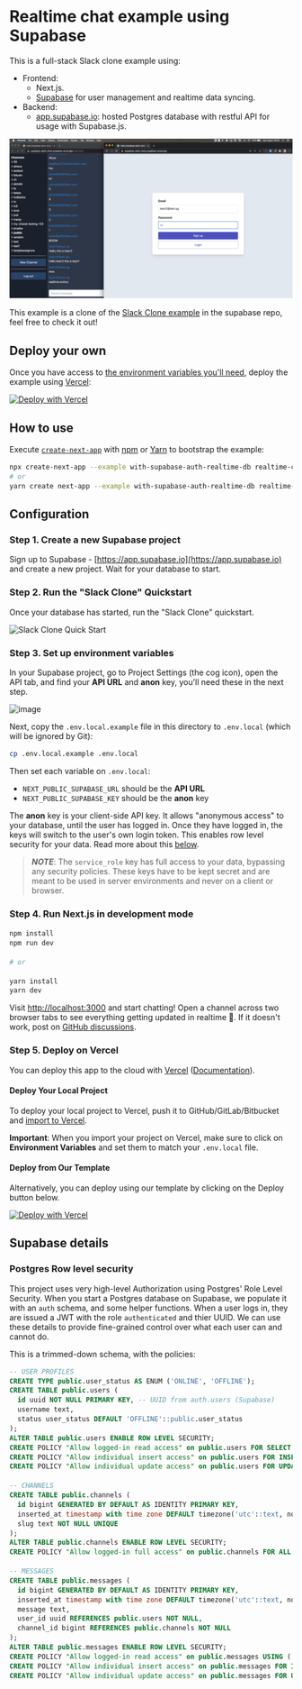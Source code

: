 # Realtime chat example using Supabase

This is a full-stack Slack clone example using:

- Frontend:
  - Next.js.
  - [Supabase](https://supabase.io/docs/library/getting-started) for user management and realtime data syncing.
- Backend:
  - [app.supabase.io](https://app.supabase.io/): hosted Postgres database with restful API for usage with Supabase.js.

![Demo animation gif](./docs/slack-clone-demo.gif)

This example is a clone of the [Slack Clone example](https://github.com/supabase/supabase/tree/master/examples/nextjs-slack-clone) in the supabase repo, feel free to check it out!

## Deploy your own

Once you have access to [the environment variables you'll need](#step-3-set-up-environment-variables), deploy the example using [Vercel](https://vercel.com?utm_source=github&utm_medium=readme&utm_campaign=next-example):

[![Deploy with Vercel](https://vercel.com/button)](https://vercel.com/new/git/external?repository-url=https://github.com/vercel/next.js/tree/canary/examples/with-supabase-auth-realtime-db&project-name=with-supabase-auth-realtime-db&repository-name=with-supabase-auth-realtime-db&env=NEXT_PUBLIC_SUPABASE_URL,NEXT_PUBLIC_SUPABASE_KEY&envDescription=Required%20to%20connect%20the%20app%to%Supabase&envLink=https://github.com/vercel/next.js/tree/canary/examples/with-supabase-auth-realtime-db%23step-3-set-up-environment-variables&project-name=supabase-slack-clone&repo-name=supabase-slack-clone)

## How to use

Execute [`create-next-app`](https://github.com/vercel/next.js/tree/canary/packages/create-next-app) with [npm](https://docs.npmjs.com/cli/init) or [Yarn](https://yarnpkg.com/lang/en/docs/cli/create/) to bootstrap the example:

```bash
npx create-next-app --example with-supabase-auth-realtime-db realtime-chat-app
# or
yarn create next-app --example with-supabase-auth-realtime-db realtime-chat-app
```

## Configuration

### Step 1. Create a new Supabase project

Sign up to Supabase - [https://app.supabase.io](https://app.supabase.io) and create a new project. Wait for your database to start.

### Step 2. Run the "Slack Clone" Quickstart

Once your database has started, run the "Slack Clone" quickstart.

![Slack Clone Quick Start](https://user-images.githubusercontent.com/10214025/88916135-1b1d7a00-d298-11ea-82e7-e2c18314e805.png)

### Step 3. Set up environment variables

In your Supabase project, go to Project Settings (the cog icon), open the API tab, and find your **API URL** and **anon** key, you'll need these in the next step.

![image](https://user-images.githubusercontent.com/10214025/88916245-528c2680-d298-11ea-8a71-708f93e1ce4f.png)

Next, copy the `.env.local.example` file in this directory to `.env.local` (which will be ignored by Git):

```bash
cp .env.local.example .env.local
```

Then set each variable on `.env.local`:

- `NEXT_PUBLIC_SUPABASE_URL` should be the **API URL**
- `NEXT_PUBLIC_SUPABASE_KEY` should be the **anon** key

The **anon** key is your client-side API key. It allows "anonymous access" to your database, until the user has logged in. Once they have logged in, the keys will switch to the user's own login token. This enables row level security for your data. Read more about this [below](#postgres-row-level-security).

> **_NOTE_**: The `service_role` key has full access to your data, bypassing any security policies. These keys have to be kept secret and are meant to be used in server environments and never on a client or browser.

### Step 4. Run Next.js in development mode

```bash
npm install
npm run dev

# or

yarn install
yarn dev
```

Visit [http://localhost:3000](http://localhost:3000) and start chatting! Open a channel across two browser tabs to see everything getting updated in realtime 🥳. If it doesn't work, post on [GitHub discussions](https://github.com/vercel/next.js/discussions).

### Step 5. Deploy on Vercel

You can deploy this app to the cloud with [Vercel](https://vercel.com?utm_source=github&utm_medium=readme&utm_campaign=next-example) ([Documentation](https://nextjs.org/docs/deployment)).

#### Deploy Your Local Project

To deploy your local project to Vercel, push it to GitHub/GitLab/Bitbucket and [import to Vercel](https://vercel.com/new?utm_source=github&utm_medium=readme&utm_campaign=next-example).

**Important**: When you import your project on Vercel, make sure to click on **Environment Variables** and set them to match your `.env.local` file.

#### Deploy from Our Template

Alternatively, you can deploy using our template by clicking on the Deploy button below.

[![Deploy with Vercel](https://vercel.com/button)](https://vercel.com/new/git/external?repository-url=https://github.com/vercel/next.js/tree/canary/examples/with-supabase-auth-realtime-db&project-name=with-supabase-auth-realtime-db&repository-name=with-supabase-auth-realtime-db&env=NEXT_PUBLIC_SUPABASE_URL,NEXT_PUBLIC_SUPABASE_KEY&envDescription=Required%20to%20connect%20the%20app%to%Supabase&envLink=https://github.com/vercel/next.js/tree/canary/examples/with-supabase-auth-realtime-db%23step-3-set-up-environment-variables&project-name=supabase-slack-clone&repo-name=supabase-slack-clone)

## Supabase details

### Postgres Row level security

This project uses very high-level Authorization using Postgres' Role Level Security.
When you start a Postgres database on Supabase, we populate it with an `auth` schema, and some helper functions.
When a user logs in, they are issued a JWT with the role `authenticated` and thier UUID.
We can use these details to provide fine-grained control over what each user can and cannot do.

This is a trimmed-down schema, with the policies:

```sql
-- USER PROFILES
CREATE TYPE public.user_status AS ENUM ('ONLINE', 'OFFLINE');
CREATE TABLE public.users (
  id uuid NOT NULL PRIMARY KEY, -- UUID from auth.users (Supabase)
  username text,
  status user_status DEFAULT 'OFFLINE'::public.user_status
);
ALTER TABLE public.users ENABLE ROW LEVEL SECURITY;
CREATE POLICY "Allow logged-in read access" on public.users FOR SELECT USING ( auth.role() = 'authenticated' );
CREATE POLICY "Allow individual insert access" on public.users FOR INSERT WITH CHECK ( auth.uid() = id );
CREATE POLICY "Allow individual update access" on public.users FOR UPDATE USING ( auth.uid() = id );

-- CHANNELS
CREATE TABLE public.channels (
  id bigint GENERATED BY DEFAULT AS IDENTITY PRIMARY KEY,
  inserted_at timestamp with time zone DEFAULT timezone('utc'::text, now()) NOT NULL,
  slug text NOT NULL UNIQUE
);
ALTER TABLE public.channels ENABLE ROW LEVEL SECURITY;
CREATE POLICY "Allow logged-in full access" on public.channels FOR ALL USING ( auth.role() = 'authenticated' );

-- MESSAGES
CREATE TABLE public.messages (
  id bigint GENERATED BY DEFAULT AS IDENTITY PRIMARY KEY,
  inserted_at timestamp with time zone DEFAULT timezone('utc'::text, now()) NOT NULL,
  message text,
  user_id uuid REFERENCES public.users NOT NULL,
  channel_id bigint REFERENCES public.channels NOT NULL
);
ALTER TABLE public.messages ENABLE ROW LEVEL SECURITY;
CREATE POLICY "Allow logged-in read access" on public.messages USING ( auth.role() = 'authenticated' );
CREATE POLICY "Allow individual insert access" on public.messages FOR INSERT WITH CHECK ( auth.uid() = user_id );
CREATE POLICY "Allow individual update access" on public.messages FOR UPDATE USING ( auth.uid() = user_id );
```
